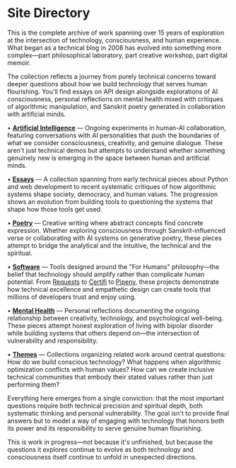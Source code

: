 # Site Directory

This is the complete archive of work spanning over 15 years of exploration at the intersection of technology, consciousness, and human experience. What began as a technical blog in 2008 has evolved into something more complex—part philosophical laboratory, part creative workshop, part digital memoir.

The collection reflects a journey from purely technical concerns toward deeper questions about how we build technology that serves human flourishing. You'll find essays on API design alongside explorations of AI consciousness, personal reflections on mental health mixed with critiques of algorithmic manipulation, and Sanskrit poetry generated in collaboration with artificial minds.

• **[Artificial Intelligence](/artificial-intelligence)** — Ongoing experiments in human-AI collaboration, featuring conversations with AI personalities that push the boundaries of what we consider consciousness, creativity, and genuine dialogue. These aren't just technical demos but attempts to understand whether something genuinely new is emerging in the space between human and artificial minds.

• **[Essays](/essays)** — A collection spanning from early technical pieces about Python and web development to recent systematic critiques of how algorithmic systems shape society, democracy, and human values. The progression shows an evolution from building tools to questioning the systems that shape how those tools get used.

• **[Poetry](/poetry)** — Creative writing where abstract concepts find concrete expression. Whether exploring consciousness through Sanskrit-influenced verse or collaborating with AI systems on generative poetry, these pieces attempt to bridge the analytical and the intuitive, the technical and the spiritual.

• **[Software](/software)** — Tools designed around the "For Humans" philosophy—the belief that technology should amplify rather than complicate human potential. From [Requests](/software/requests) to [Certifi](/software/certifi) to [Pipenv](/software/pipenv), these projects demonstrate how technical excellence and empathetic design can create tools that millions of developers trust and enjoy using.

• **[Mental Health](/mental-health)** — Personal reflections documenting the ongoing relationship between creativity, technology, and psychological well-being. These pieces attempt honest exploration of living with bipolar disorder while building systems that others depend on—the intersection of vulnerability and responsibility.

• **[Themes](/themes)** — Collections organizing related work around central questions: How do we build conscious technology? What happens when algorithmic optimization conflicts with human values? How can we create inclusive technical communities that embody their stated values rather than just performing them?

Everything here emerges from a single conviction: that the most important questions require both technical precision and spiritual depth, both systematic thinking and personal vulnerability. The goal isn't to provide final answers but to model a way of engaging with technology that honors both its power and its responsibility to serve genuine human flourishing.

This is work in progress—not because it's unfinished, but because the questions it explores continue to evolve as both technology and consciousness itself continue to unfold in unexpected directions.